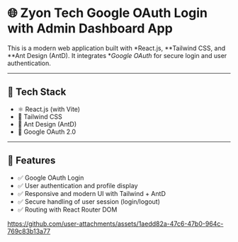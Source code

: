 # 🌐 Zyon Tech Google OAuth Login with Admin Dashboard App

This is a modern web application built with *React.js, **Tailwind CSS, and **Ant Design (AntD). It integrates **Google OAuth* for secure login and user authentication.

---

## 🔧 Tech Stack

- ⚛ React.js (with Vite)
- 🎨 Tailwind CSS
- 🧩 Ant Design (AntD)
- 🔐 Google OAuth 2.0

---

## 📸 Features

- ✅ Google OAuth Login
- ✅ User authentication and profile display
- ✅ Responsive and modern UI with Tailwind + AntD
- ✅ Secure handling of user session (login/logout)
- ✅ Routing with React Router DOM









https://github.com/user-attachments/assets/1aedd82a-47c6-47b0-964c-769c83b13a77







